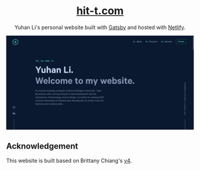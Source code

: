 <h1 align="center">
  <a href="https://hit-t.com" target="_blank">hit-t.com</a>
</h1>
<p align="center">
  Yuhan Li's personal website built with <a href="https://www.gatsbyjs.org/" target="_blank">Gatsby</a> and hosted with <a href="https://www.netlify.com/" target="_blank">Netlify</a>.
</p>

![demo](https://github.com/HiT-T/Personal-Website/blob/main/%E5%B1%8F%E5%B9%95%E6%88%AA%E5%9B%BE%202025-05-05%20181843.png)

## Acknowledgement

This website is built based on Brittany Chiang's <a href="https://github.com/bchiang7/v4" target="_blank">v4</a>.
